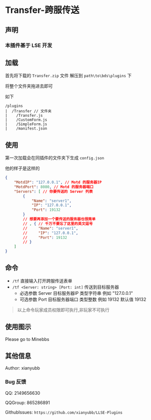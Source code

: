 # Transfer-跨服传送

## 声明

### 本插件基于 LSE 开发

## 加载

首先将下载的 `Transfer.zip` 文件 解压到 `path\to\bds\plugins` 下

将整个文件夹拖进去即可

如下

```filetree
/plugins
|  /Transfer // 文件夹
|    /Transfer.js
|    /CustomForm.js
|    /SimpleForm.js
|    /manifest.json
```

## 使用

第一次加载会在同插件的文件夹下生成 `config.json`

他的样子是这样的

```json
{
    "MotdIP": "127.0.0.1", // Motd 的服务器IP
    "MotdPort": 8080, // Motd 的服务器端口
    "Servers": [ // 你要传送的 Server 列表
        {
            "Name": "server1",
            "IP": "127.0.0.1",
            "Port": 19132
        }
        // 想要再添加一个要传送的服务器也很简单
        // , { // 千万不要忘了这里的英文逗号
        //     "Name": "server1",
        //     "IP": "127.0.0.1",
        //     "Port": 19132
        // }
    ]
}
```

## 命令

- `/tf` 直接输入打开跨服传送表单
- `/tf <Server: string> [Port: int]` 传送到目标服务器
  - 必选参数 Server 目标服务器IP 类型字符串 例如 "127.0.0.1"
  - 可选参数 Port 目标服务器端口 类型整数 例如 19132 默认值 19132

> 以上命令玩家成员权限即可执行,非玩家不可执行

## 使用图示

Please go to Minebbs

## 其他信息

Author: xianyubb

### Bug 反馈

QQ: 2149656630

QQGroup: 865286891

GithubIssues: `https://github.com/xianyubb/LLSE-Plugins`
